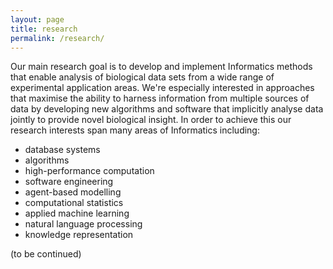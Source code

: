 ```yaml
---
layout: page
title: research
permalink: /research/
---
```


Our main research goal is to develop and implement Informatics methods that enable analysis of biological data sets from a wide range of experimental application areas. We're especially interested in approaches that maximise the ability to harness information from multiple sources of data by developing new algorithms and software that implicitly analyse data jointly to provide novel biological insight. In order to achieve this our research interests span many areas of Informatics including:

- database systems
- algorithms
- high-performance computation
- software engineering
- agent-based modelling
- computational statistics
- applied machine learning
- natural language processing
- knowledge representation

(to be continued)
